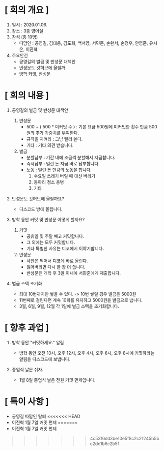 # [ 회의 개요 ]
1. 일시 : 2020.01.06.
2. 장소 : 3층 영어실
3. 참석 (총 10명)
    - 따맘인 : 공영길, 김대웅, 김도희, 백서영, 서민준, 손완서, 손정우, 안영준, 유시온, 이진혁
4. 주요안건
    - 공영길의 벌금 및 반성문 대책안
    - 반성문도 깃허브에 올릴까
    - 방학 커밋, 반성문

# [ 회의 내용 ]
1. 공영길의 벌금 및 반성문 대책안
    1) 반성문
        - 500 + ( 500 * 미커밋 수 ) : 기본 요금 500원에 미커밋한 횟수 만큼 500원의 추가 가중치를 부여한다.
        - 규칙을 지켜라 : 그냥 빨리 쓴다.
        - 기타 : 기타 의견 받습니다.
    2) 벌금
        - 분할납부 : 기간 내에 조금씩 분할해서 지급합니다.
        - 즉시납부 : 밀린 돈 지금 바로 납부합니다.
        - 노동 : 밀린 돈 만큼의 노동을 합니다.
            1) 수요일 쓰레기 버릴 때 대신 버리기
            2) 동아리 청소 용병
            3) 기타  

2. 반성문도 깃허브에 올릴까요?
    - 디스코드 방에 올립니다.
  
3. 방학 동안 커밋 및 반성문 어떻게 할까요?
    1) 커밋
        - 공휴일 및 주말 빼고 커밋합니다.
        - 그 외에는 모두 커밋합니다.
        - 기타 특별한 사유는 디코에서 이야기합니다.
    2) 반성문
        - 사진은 찍어서 디코에 바로 올린다.
        - 잃어버리면 다시 한 장 더 씁니다.
        - 반성문은 개학 후 3일 이내에 서민준에게 제출합니다.

4. 벌금 스택 초기화
    - 최대 10번까지만 쌓을 수 있다. -> 10번 쌓일 경우 벌금은 5000원
    - 11번째로 걸린다면 계속 10회를 유지하고 5000원을 벌금으로 냅니다.
    - 3월, 6월, 9월, 12월 각 1일에 벌금 스택을 초기화합니다.

# [ 향후 과업 ]
1. 방학 동안 "커밋하세요." 알림
    - 방학 동안 오전 10시, 오후 12시, 오후 4시, 오후 6시, 오후 8시에 커밋하라는 알림을 디스코드에 보냅니다.

2. 종업식 날은 쉬자.
    - 1월 8일 종업식 날은 전원 커밋 면제입니다.

# [ 특이 사항 ]

- 공영길 따맘인 탈퇴
<<<<<<< HEAD
- 이진혁 1월 7일 커밋 면제
=======
- 이진혁 1월 7일 커밋 면제
>>>>>>> 4c53f6dd3be10e5f8c2c21245b5bc2de1b6e2b5f
